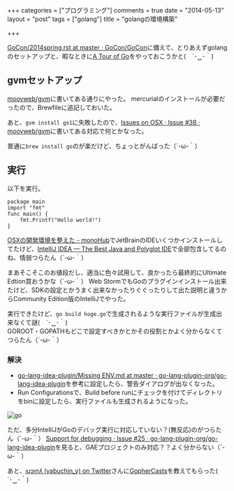 +++
categories = ["プログラミング"]
comments = true
date = "2014-05-13"
layout = "post"
tags = ["golang"]
title = "golangの環境構築"

+++

[GoCon/2014spring.rst at master · GoCon/GoCon](https://github.com/GoCon/GoCon/blob/master/2014spring.rst)に備えて、とりあえずgolangのセットアップと、暇なときに[A Tour of Go](http://tour.golang.org/#1)をやっておこうかと(　´･‿･｀)

## gvmセットアップ

[moovweb/gvm](https://github.com/moovweb/gvm)に書いてある通りにやった。
mercurialのインストールが必要だったので、Brewfileに追記しておいた。

あと、`gvm install go1`に失敗したので、[Issues on OSX · Issue #38 · moovweb/gvm](https://github.com/moovweb/gvm/issues/38#issuecomment-39842170)に書いてある対応で何とかなった。

普通に`brew install go`のが楽だけど、ちょっとがんばった（´-ω-｀）

<!-- more -->

## 実行

以下を実行。

```
package main
import "fmt"
func main() {
    fmt.Printf("Hello world!")
}
```

[OSXの開発環境を整えた - monoHub](http://mono0926.com/blog/2014/05/06/renew/)でJetBrainのIDEいくつかインストールしてたけど、[IntelliJ IDEA — The Best Java and Polyglot IDE](http://www.jetbrains.com/idea/)で全部包含してるのね、情弱つらたん（´-ω-｀）

まあそこそこのお値段だし、適当に色々試用して、良かったら最終的にUltimate Edtion買おうかな（´-ω-｀）
Web StormでもGoのプラグインインストール出来たけど、SDKの設定とかうまく出来なかったりぐぐったりして出た説明と違うからCommunity Edition版のIntelliJでやった。

実行できたけど、`go build hoge.go`で生成されるような実行ファイルが生成出来なくて謎(　´･‿･｀)  
GOROOT・GOPATHもどこで設定すべきかとかその役割とかよく分からなくてつらたん（´-ω-｀）


### 解決
- [go-lang-idea-plugin/Missing ENV.md at master · go-lang-plugin-org/go-lang-idea-plugin](https://github.com/go-lang-plugin-org/go-lang-idea-plugin/blob/master/Missing%20ENV.md)を参考に設定したら、警告ダイアログが出なくなった。
- Run Configurationsで、Build before runにチェックを付けてディレクトリをbinに設定したら、実行ファイルも生成されるようになった。

![go](/images/post/go.png)

ただ、多分IntelliJがGoのデバッグ実行に対応していない？(無反応)のがつらたん（´-ω-｀）
[Support for debugging · Issue #25 · go-lang-plugin-org/go-lang-idea-plugin](https://github.com/go-lang-plugin-org/go-lang-idea-plugin/issues/25)を見ると、GAEプロジェクトのみ対応？？よく分からない（´-ω-｀）


あと、[ıɥɔınʎ (yabuchin_y) on Twitter](https://twitter.com/yabuchin_y)さんに[GopherCasts](https://gophercasts.io/)を教えてもらった(　´･‿･｀)
